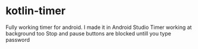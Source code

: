 # kotlin-timer
Fully working timer for android. 
I made it in Android Studio 
Timer working at background too 
Stop and pause buttons are blocked untill you type password 
